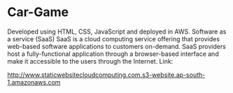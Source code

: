 # Car-Game
Developed using HTML, CSS, JavaScript and deployed in AWS.
Software as a service (SaaS)
SaaS is a cloud computing service offering that provides web-based software applications to customers on-demand. SaaS providers host a fully-functional application through a browser-based interface and make it accessible to the users through the Internet. 
Link:


http://www.staticwebsitecloudcomputing.com.s3-website.ap-south-1.amazonaws.com

